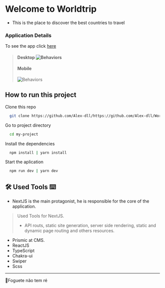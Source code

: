 

# Welcome to Worldtrip

- This is the place to discover the best countries to travel


### Application Details

To see the app click [here](https://world-trip-ncupuzn1e-alex-dll.vercel.app/)

> #### Desktop ![Behaviors](https://github.com/Alex-dll/WorldTrip/blob/master/public/DesktopWorld.gif?raw=true)
> #### Mobile 
> ![Behaviors](https://github.com/Alex-dll/WorldTrip/blob/master/public/mobile.gif?raw=true)



## How to run this project
	
Clone this repo
```bash
  git clone https://github.com/Alex-dll/https://github.com/Alex-dll/WorldTrip
```

Go to project directory

```bash
  cd my-project
```

Install the dependencies

```bash
  npm install | yarn install
```

Start the aplication

```bash
  npm run dev | yarn dev
```


## 🛠 Used Tools ⌨
-  NextJS is the main protagonist, he is responsible for the core of the application.
> Used Tools for NextJS.
> - API routs, static site generation, server side rendering, static and dynamic page routing and others resources.
- Prismic at CMS.
- ReactJS
- TypeScript
- Chakra-ui
- Swiper
- Scss
----------

🚀Foguete não tem ré
